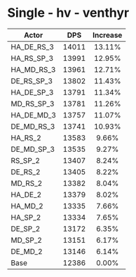 # Single - hv - venthyr
| Actor | DPS | Increase |
|---|:---:|:---:|
|HA_DE_RS_3|14011|13.11%|
|HA_RS_SP_3|13991|12.95%|
|HA_MD_RS_3|13961|12.71%|
|DE_RS_SP_3|13802|11.43%|
|HA_DE_SP_3|13791|11.34%|
|MD_RS_SP_3|13781|11.26%|
|HA_DE_MD_3|13757|11.07%|
|DE_MD_RS_3|13741|10.93%|
|HA_RS_2|13583|9.66%|
|DE_MD_SP_3|13535|9.27%|
|RS_SP_2|13407|8.24%|
|DE_RS_2|13405|8.22%|
|MD_RS_2|13382|8.04%|
|HA_DE_2|13379|8.02%|
|HA_MD_2|13335|7.66%|
|HA_SP_2|13334|7.65%|
|DE_SP_2|13172|6.35%|
|MD_SP_2|13151|6.17%|
|DE_MD_2|13146|6.14%|
|Base|12386|0.00%|
